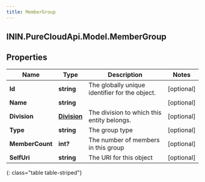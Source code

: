 ```yaml
---
title: MemberGroup
---
```

## ININ.PureCloudApi.Model.MemberGroup

## Properties

|Name | Type | Description | Notes|
|------------ | ------------- | ------------- | -------------|
| **Id** | **string** | The globally unique identifier for the object. | [optional] |
| **Name** | **string** |  | [optional] |
| **Division** | [**Division**](Division.html) | The division to which this entity belongs. | [optional] |
| **Type** | **string** | The group type | [optional] |
| **MemberCount** | **int?** | The number of members in this group | [optional] |
| **SelfUri** | **string** | The URI for this object | [optional] |
{: class="table table-striped"}


